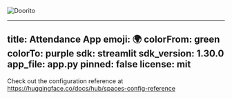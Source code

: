 
![Doorito](https://github.com/xXWarMachineRoXx/doorito/assets/47086987/647f9495-0ef5-49ba-b672-7ec11df7f377)

---
title: Attendance App
emoji: 🌍
colorFrom: green
colorTo: purple
sdk: streamlit
sdk_version: 1.30.0
app_file: app.py
pinned: false
license: mit
---

Check out the configuration reference at https://huggingface.co/docs/hub/spaces-config-reference
